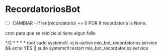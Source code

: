 # RecordatoriosBot


* [ ] CAMBIAR -    if len(recordatorio) == 0  POR  if recordatorio is None:


cron para que se reinicie si tiene algun fallo

*/2 *   * * *   root    sudo systemctl -q is-active mio_bot_recordatorios.service && echo YES || sudo systemctl restart mio_bot_recordatorios.service
